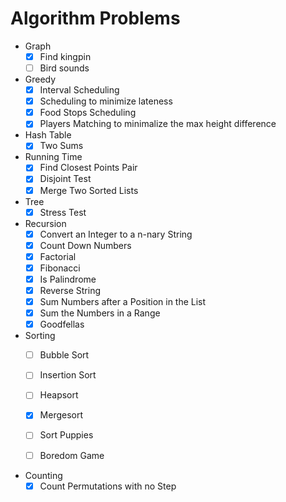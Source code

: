 # Algorithm Problems
- Graph
  -[x] Find kingpin
  -[ ] Bird sounds
    
- Greedy
  - [x] Interval Scheduling
  - [x] Scheduling to minimize lateness
  - [x] Food Stops Scheduling
  - [x] Players Matching to minimalize the max height difference  
    
- Hash Table
  - [x] Two Sums
    
- Running Time
  - [x] Find Closest Points Pair
  - [x] Disjoint Test
  - [x] Merge Two Sorted Lists
    
- Tree
  - [x] Stress Test
    
- Recursion
  - [x] Convert an Integer to a n-nary String
  - [x] Count Down Numbers
  - [x] Factorial
  - [x] Fibonacci
  - [x] Is Palindrome
  - [x] Reverse String
  - [x] Sum Numbers after a Position in the List
  - [x] Sum the Numbers in a Range
  - [x] Goodfellas

- Sorting
  - [ ] Bubble Sort
  - [ ] Insertion Sort
  - [ ] Heapsort
  - [x] Mergesort
  
  - [ ] Sort Puppies
  - [ ] Boredom Game
  
 - Counting
   - [x] Count Permutations with no Step